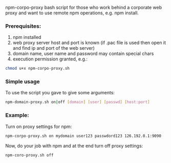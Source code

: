 npm-corpo-proxy bash script for those who work behind a corporate web proxy and want to use remote npm operations, e.g. npm install.

### Prerequisites:
1. npm installed
2. web proxy server host and port is known (if .pac file is used then open it and find ip and port of the web server)
3. domain name, user name and password may contain special chars
4. execution permission granted, e.g.:
```bash
chmod u+x npm-corpo-proxy.sh
```
### Simple usage
To use the script you gave to give some arguments:
```bash
npm-domain-proxy.sh on|off [domain] [user] [passwd] [host:port]
```

### Example:
Turn on proxy settings for npm:
```bash
npm-corpo-proxy.sh on mydomain user123 passwdord123 126.192.0.1:9090
```

Now, do your job with npm and at the end turn off proxy settings:
```bash
npm-coro-proxy.sh off
```



